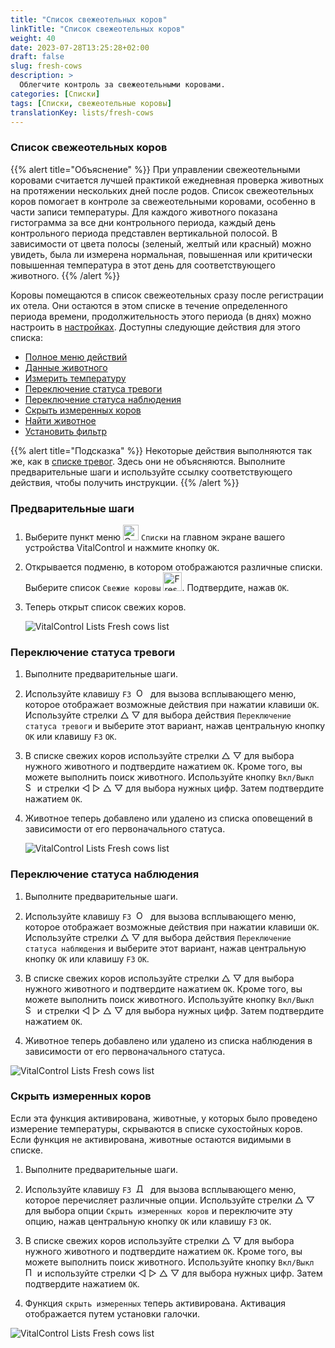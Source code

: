 ```yaml
---
title: "Список свежеотельных коров"
linkTitle: "Список свежеотельных коров"
weight: 40
date: 2023-07-28T13:25:28+02:00
draft: false
slug: fresh-cows
description: >
  Облегчите контроль за свежеотельными коровами.
categories: [Списки]
tags: [Списки, свежеотельные коровы]
translationKey: lists/fresh-cows
---
```

### Список свежеотельных коров

{{% alert title="Объяснение" %}}
При управлении свежеотельными коровами считается лучшей практикой ежедневная проверка животных на протяжении нескольких дней после родов. Список свежеотельных коров помогает в контроле за свежеотельными коровами, особенно в части записи температуры. Для каждого животного показана гистограмма за все дни контрольного периода, каждый день контрольного периода представлен вертикальной полосой. В зависимости от цвета полосы (зеленый, желтый или красный) можно увидеть, была ли измерена нормальная, повышенная или критически повышенная температура в этот день для соответствующего животного.
{{% /alert %}}

Коровы помещаются в список свежеотельных сразу после регистрации их отела. Они остаются в этом списке в течение определенного периода времени, продолжительность этого периода (в днях) можно настроить в [настройках](../../settings/data-acquisition/#период-контроля-свежих-коров).
 Доступны следующие действия для этого списка:

- [Полное меню действий](../alarm/#полное-меню-действий)
- [Данные животного](../alarm/#данные-о-животных)
- [Измерить температуру](../alarm/#измерение-температуры)
- [Переключение статуса тревоги](#переключение-статуса-тревоги)
- [Переключение статуса наблюдения](#переключение-статуса-наблюдения)
- [Скрыть измеренных коров](#скрыть-измеренных-коров)
- [Найти животное](../alarm/#поиск-животного)
- [Установить фильтр](../alarm/#установка-фильтра)

{{% alert title="Подсказка" %}}
Некоторые действия выполняются так же, как в [списке тревог](../alarm). Здесь они не объясняются. Выполните предварительные шаги и используйте ссылку соответствующего действия, чтобы получить инструкции.
{{% /alert %}}

### Предварительные шаги

1. Выберите пункт меню <img src="/icons/main/lists.svg" width="25" align="bottom" alt="Списки" /> `Списки` на главном экране вашего устройства VitalControl и нажмите кнопку `OK`.

2. Открывается подменю, в котором отображаются различные списки. Выберите список `Свежие коровы` <img src="/icons/lists/freshcows.svg" width="30" align="bottom" alt="Fresh-cows" />. Подтвердите, нажав `OK`.

3. Теперь открыт список свежих коров.

   ![VitalControl Lists Fresh cows list](../images/firststeps4.png "Список свежих коров")

### Переключение статуса тревоги

1. Выполните предварительные шаги.

2. Используйте клавишу `F3` &nbsp;<img src="/icons/footer/open-popup.svg" width="15" align="bottom" alt="Open popup" />&nbsp; для вызова всплывающего меню, которое отображает возможные действия при нажатии клавиши `OK`. Используйте стрелки △ ▽ для выбора действия `Переключение статуса тревоги` и выберите этот вариант, нажав центральную кнопку `OK` или клавишу `F3` `OK`.

3. В списке свежих коров используйте стрелки △ ▽ для выбора нужного животного и подтвердите нажатием `OK`. Кроме того, вы можете выполнить поиск животного. Используйте кнопку `Вкл/Выкл` <img src="/icons/footer/search.svg" width="15" align="bottom" alt="Search" /> и стрелки ◁ ▷ △ ▽ для выбора нужных цифр. Затем подтвердите нажатием `OK`.

4. Животное теперь добавлено или удалено из списка оповещений в зависимости от его первоначального статуса.

   ![VitalControl Lists Fresh cows list](../images/togglealarmstatus.png "Переключение статуса тревоги")

### Переключение статуса наблюдения

1. Выполните предварительные шаги.

2. Используйте клавишу `F3` &nbsp;<img src="/icons/footer/open-popup.svg" width="15" align="bottom" alt="Open popup" />&nbsp; для вызова всплывающего меню, которое отображает возможные действия при нажатии клавиши `OK`. Используйте стрелки △ ▽ для выбора действия `Переключение статуса наблюдения` и выберите этот вариант, нажав центральную кнопку `OK` или клавишу `F3` `OK`.

3. В списке свежих коров используйте стрелки △ ▽ для выбора нужного животного и подтвердите нажатием `OK`. Кроме того, вы можете выполнить поиск животного. Используйте кнопку `Вкл/Выкл` <img src="/icons/footer/search.svg" width="15" align="bottom" alt="Search" /> и стрелки ◁ ▷ △ ▽ для выбора нужных цифр. Затем подтвердите нажатием `OK`.

4. Животное теперь добавлено или удалено из списка наблюдения в зависимости от его первоначального статуса.

![VitalControl Lists Fresh cows list](../images/togglewatchstatus.png "Переключить статус наблюдения")

### Скрыть измеренных коров

Если эта функция активирована, животные, у которых было проведено измерение температуры, скрываются в списке сухостойных коров. Если функция не активирована, животные остаются видимыми в списке.

1. Выполните предварительные шаги.

2. Используйте клавишу `F3` &nbsp;<img src="/icons/footer/open-popup.svg" width="15" align="bottom" alt="Действия" />&nbsp; для вызова всплывающего меню, которое перечисляет различные опции. Используйте стрелки △ ▽ для выбора опции `Скрыть измеренных коров` и переключите эту опцию, нажав центральную кнопку `OK` или клавишу `F3` `OK`.

3. В списке свежих коров используйте стрелки △ ▽ для выбора нужного животного и подтвердите нажатием `OK`. Кроме того, вы можете выполнить поиск животного. Используйте кнопку `Вкл/Выкл` <img src="/icons/footer/search.svg" width="15" align="bottom" alt="Поиск" /> и используйте стрелки ◁ ▷ △ ▽ для выбора нужных цифр. Затем подтвердите нажатием `OK`.

4. Функция `скрыть измеренных` теперь активирована. Активация отображается путем установки галочки.

![VitalControl Lists Fresh cows list](../images/hidemeasuredcows.png "Скрыть измеренных коров")
